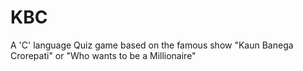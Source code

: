 # KBC
A 'C' language Quiz game based on the famous show "Kaun Banega Crorepati" or "Who wants to be a Millionaire"
